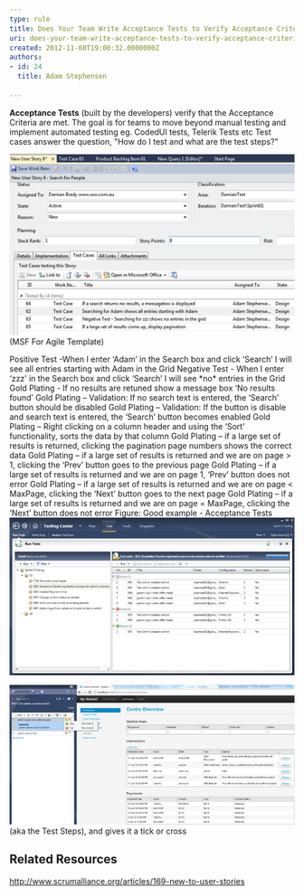 ```yaml
---
type: rule
title: Does Your Team Write Acceptance Tests to Verify Acceptance Criteria?
uri: does-your-team-write-acceptance-tests-to-verify-acceptance-criteria
created: 2012-11-08T19:00:32.0000000Z
authors:
- id: 24
  title: Adam Stephensen

---
```


**​Acceptance Tests** (built by the developers) verify that the Acceptance Criteria are met.
 The goal is for teams to move beyond manual testing and implement automated testing 
 eg. CodedUI tests, Telerik Tests etc
  Test cases answer the question, "How do I test and what are the test steps?"
 
![ Test Cases in a User Story  ](acceptance-criteria-test-cases.jpg)
(MSF For Agile Template)

Positive Test -When I enter ‘Adam’ in the Search box and click ‘Search’ I will see all entries starting with Adam in the Grid
 Negative Test - When I enter ‘zzz’ in the Search box and click ‘Search’ I will see \*no\* entries in the Grid
 Gold Plating - If no results are retuned show a message box ‘No results found’
 Gold Plating – Validation: If no search text is entered, the ‘Search’ button should be disabled
 Gold Plating – Validation: If the button is disable and search text is entered, the ‘Search’ button becomes enabled
 Gold Plating – Right clicking on a column header and using the ‘Sort’ functionality, sorts the data by that column
 Gold Plating – if a large set of results is returned, clicking the pagination page numbers shows the correct data
 Gold Plating – if a large set of results is returned and we are on page > 1, clicking the ‘Prev’ button goes to the previous page
 Gold Plating – if a large set of results is returned and we are on page 1, ‘Prev’ button does not error
 Gold Plating – if a large set of results is returned and we are on page < MaxPage, clicking the ‘Next’ button goes to the next page
 Gold Plating – if a large set of results is returned and we are on page = MaxPage, clicking the ‘Next’ button does not error
 Figure: Good example - Acceptance Tests
![ The tester sees the Test Cases in Test Manager](test-cases.jpg)

![ The tester follows each instruction ](test-steps.jpg)
(aka the Test Steps), and gives it a tick or cross
## Related Resources

http://www.scrumalliance.org/articles/169-new-to-user-stories
